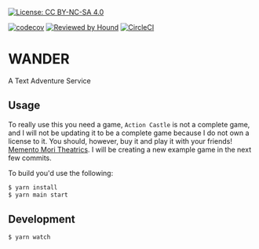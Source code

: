 [![License: CC BY-NC-SA 4.0](https://img.shields.io/badge/License-CC%20BY--NC--SA%204.0-lightgrey.svg)](https://creativecommons.org/licenses/by-nc-sa/4.0/)

[![codecov](https://codecov.io/gh/felipe/wander/branch/master/graph/badge.svg)](https://codecov.io/gh/felipe/wander)
[![Reviewed by Hound](https://img.shields.io/badge/Reviewed_by-Hound-8E64B0.svg)](https://houndci.com)
[![CircleCI](https://circleci.com/gh/felipe/wander.svg?style=svg)](https://circleci.com/gh/felipe/wander)

# WANDER

A Text Adventure Service

## Usage

To really use this you need a game, `Action Castle` is not a complete game, and I will not be updating it to be a complete game because I do not own a license to it. You should, however, buy it and play it with your friends! [Memento Mori Theatrics](http://www.memento-mori.com/). I will be creating a new example game in the next few commits.

To build you'd use the following:

```bash
$ yarn install
$ yarn main start

```

## Development

```bash
$ yarn watch
```
